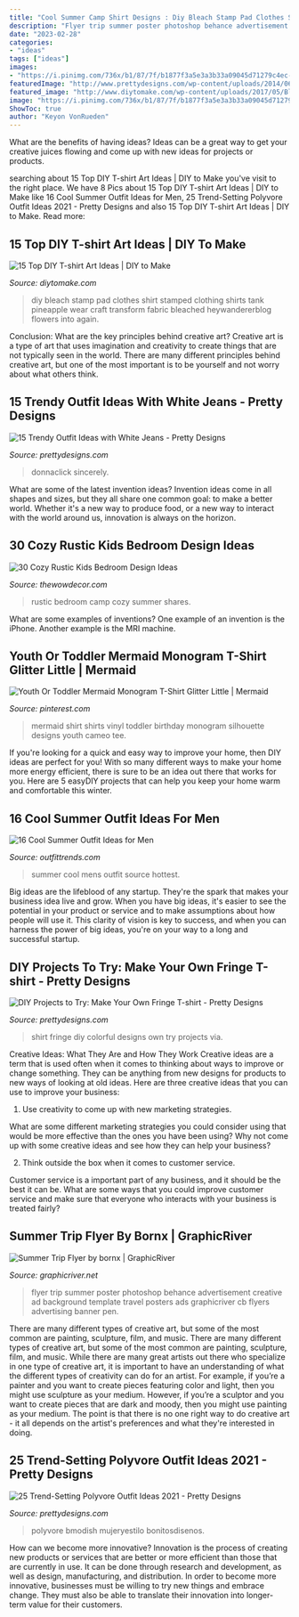 ```yaml
---
title: "Cool Summer Camp Shirt Designs : Diy Bleach Stamp Pad Clothes Shirt Stamped Clothing Shirts Tank Pineapple Wear Craft Transform Fabric Bleached Heywandererblog Flowers Into Again"
description: "Flyer trip summer poster photoshop behance advertisement creative ad background template travel posters ads graphicriver cb flyers advertising banner pen"
date: "2023-02-28"
categories:
- "ideas"
tags: ["ideas"]
images:
- "https://i.pinimg.com/736x/b1/87/7f/b1877f3a5e3a3b33a09045d71279c4ec--little-mermaid-shirt-ideas-mermaid-birthday.jpg"
featuredImage: "http://www.prettydesigns.com/wp-content/uploads/2014/06/White-Jeans-Outfit-Idea-with-Bright-Colored-Blouse.jpg"
featured_image: "http://www.diytomake.com/wp-content/uploads/2017/05/Bleach-Stamp-Pad-DIY-t-shirt.jpg"
image: "https://i.pinimg.com/736x/b1/87/7f/b1877f3a5e3a3b33a09045d71279c4ec--little-mermaid-shirt-ideas-mermaid-birthday.jpg"
ShowToc: true
author: "Keyon VonRueden"
---
```



What are the benefits of having ideas?
Ideas can be a great way to get your creative juices flowing and come up with new ideas for projects or products.

	

		
searching about 15 Top DIY T-shirt Art Ideas | DIY to Make you've visit to the right place. We have 8 Pics about 15 Top DIY T-shirt Art Ideas | DIY to Make like 16 Cool Summer Outfit Ideas for Men, 25 Trend-Setting Polyvore Outfit Ideas 2021 - Pretty Designs and also 15 Top DIY T-shirt Art Ideas | DIY to Make. Read more:
		
    
## 15 Top DIY T-shirt Art Ideas | DIY To Make

<img loading=lazy src="http://www.diytomake.com/wp-content/uploads/2017/05/Bleach-Stamp-Pad-DIY-t-shirt.jpg" onerror="this.onerror=null;this.src='https://tse1.mm.bing.net/th?id=OIP.pdO1CcWkgbIlLz3H2D3QUAHaK_&amp;pid=15.1';" alt="15 Top DIY T-shirt Art Ideas | DIY to Make">

_Source: diytomake.com_

>diy bleach stamp pad clothes shirt stamped clothing shirts tank pineapple wear craft transform fabric bleached heywandererblog flowers into again. 

	

Conclusion: What are the key principles behind creative art?
Creative art is a type of art that uses imagination and creativity to create things that are not typically seen in the world. There are many different principles behind creative art, but one of the most important is to be yourself and not worry about what others think.

    
## 15 Trendy Outfit Ideas With White Jeans - Pretty Designs

<img loading=lazy src="http://www.prettydesigns.com/wp-content/uploads/2014/06/White-Jeans-Outfit-Idea-with-Bright-Colored-Blouse.jpg" onerror="this.onerror=null;this.src='https://tse1.mm.bing.net/th?id=OIP.0f1ZJPHhEeSAJCbhYC49RQHaKj&amp;pid=15.1';" alt="15 Trendy Outfit Ideas with White Jeans - Pretty Designs">

_Source: prettydesigns.com_

>donnaclick sincerely. 

	

What are some of the latest invention ideas?
Invention ideas come in all shapes and sizes, but they all share one common goal: to make a better world. Whether it's a new way to produce food, or a new way to interact with the world around us, innovation is always on the horizon.

    
## 30 Cozy Rustic Kids Bedroom Design Ideas

<img loading=lazy src="http://www.thewowdecor.com/wp-content/uploads/2016/03/summer-camp-kids-room.jpg" onerror="this.onerror=null;this.src='https://tse3.mm.bing.net/th?id=OIP.Fme2Z8UMv9BXJ6nTWEMQHwHaJ4&amp;pid=15.1';" alt="30 Cozy Rustic Kids Bedroom Design Ideas">

_Source: thewowdecor.com_

>rustic bedroom camp cozy summer shares. 

	

What are some examples of inventions?
One example of an invention is the iPhone. Another example is the MRI machine.

    
## Youth Or Toddler Mermaid Monogram T-Shirt Glitter Little | Mermaid

<img loading=lazy src="https://i.pinimg.com/736x/b1/87/7f/b1877f3a5e3a3b33a09045d71279c4ec--little-mermaid-shirt-ideas-mermaid-birthday.jpg" onerror="this.onerror=null;this.src='https://tse4.mm.bing.net/th?id=OIP.bCwhmp-yjjwaRTaTYFn6lwHaHa&amp;pid=15.1';" alt="Youth Or Toddler Mermaid Monogram T-Shirt Glitter Little | Mermaid">

_Source: pinterest.com_

>mermaid shirt shirts vinyl toddler birthday monogram silhouette designs youth cameo tee. 

	

If you're looking for a quick and easy way to improve your home, then DIY ideas are perfect for you! With so many different ways to make your home more energy efficient, there is sure to be an idea out there that works for you. Here are 5 easyDIY projects that can help you keep your home warm and comfortable this winter.

    
## 16 Cool Summer Outfit Ideas For Men

<img loading=lazy src="https://www.outfittrends.com/wp-content/uploads/2014/06/men-summer-style-ideas-683x1024.jpg" onerror="this.onerror=null;this.src='https://tse2.mm.bing.net/th?id=OIP.EuFw2p-JB7P0khp777RW7QHaLG&amp;pid=15.1';" alt="16 Cool Summer Outfit Ideas for Men">

_Source: outfittrends.com_

>summer cool mens outfit source hottest. 

	

Big ideas are the lifeblood of any startup. They're the spark that makes your business idea live and grow. When you have big ideas, it's easier to see the potential in your product or service and to make assumptions about how people will use it. This clarity of vision is key to success, and when you can harness the power of big ideas, you're on your way to a long and successful startup.

    
## DIY Projects To Try: Make Your Own Fringe T-shirt - Pretty Designs

<img loading=lazy src="https://www.prettydesigns.com/wp-content/uploads/2014/05/Colorful-T-shirt.jpg" onerror="this.onerror=null;this.src='https://tse4.mm.bing.net/th?id=OIP.JNYNmHKI4bJvMmlvchPi7QHaHa&amp;pid=15.1';" alt="DIY Projects to Try: Make Your Own Fringe T-shirt - Pretty Designs">

_Source: prettydesigns.com_

>shirt fringe diy colorful designs own try projects via. 

	

Creative Ideas: What They Are and How They Work
Creative ideas are a term that is used often when it comes to thinking about ways to improve or change something. They can be anything from new designs for products to new ways of looking at old ideas. Here are three creative ideas that you can use to improve your business:
1) Use creativity to come up with new marketing strategies.

What are some different marketing strategies you could consider using that would be more effective than the ones you have been using? Why not come up with some creative ideas and see how they can help your business?

2) Think outside the box when it comes to customer service.

Customer service is a important part of any business, and it should be the best it can be. What are some ways that you could improve customer service and make sure that everyone who interacts with your business is treated fairly?

    
## Summer Trip Flyer By Bornx | GraphicRiver

<img loading=lazy src="https://s3.envato.com/files/228804882/01_preview1.jpg" onerror="this.onerror=null;this.src='https://tse3.mm.bing.net/th?id=OIP.OOU15JYDVqK5N-2B-L10qQHaKe&amp;pid=15.1';" alt="Summer Trip Flyer by bornx | GraphicRiver">

_Source: graphicriver.net_

>flyer trip summer poster photoshop behance advertisement creative ad background template travel posters ads graphicriver cb flyers advertising banner pen. 

	

There are many different types of creative art, but some of the most common are painting, sculpture, film, and music.
There are many different types of creative art, but some of the most common are painting, sculpture, film, and music. While there are many great artists out there who specialize in one type of creative art, it is important to have an understanding of what the different types of creativity can do for an artist. For example, if you’re a painter and you want to create pieces featuring color and light, then you might use sculpture as your medium. However, if you’re a sculptor and you want to create pieces that are dark and moody, then you might use painting as your medium. The point is that there is no one right way to do creative art - it all depends on the artist's preferences and what they're interested in doing.

    
## 25 Trend-Setting Polyvore Outfit Ideas 2021 - Pretty Designs

<img loading=lazy src="http://www.prettydesigns.com/wp-content/uploads/2016/01/Pretty-Polyvore-Outfit-for-2016.jpg" onerror="this.onerror=null;this.src='https://tse1.mm.bing.net/th?id=OIP.YRqyKxAmm_gPGZqil24OQgHaMo&amp;pid=15.1';" alt="25 Trend-Setting Polyvore Outfit Ideas 2021 - Pretty Designs">

_Source: prettydesigns.com_

>polyvore bmodish mujeryestilo bonitosdisenos. 

	

How can we become more innovative?
Innovation is the process of creating new products or services that are better or more efficient than those that are currently in use. It can be done through research and development, as well as design, manufacturing, and distribution. In order to become more innovative, businesses must be willing to try new things and embrace change. They must also be able to translate their innovation into longer-term value for their customers.


